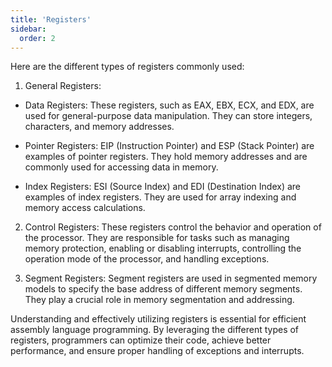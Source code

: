 ```yaml
---
title: 'Registers'
sidebar:
  order: 2
---
```


 Here are the different types of registers commonly used:



1. General Registers:

  - Data Registers: These registers, such as EAX, EBX, ECX, and EDX, are used for general-purpose data manipulation. They can store integers, characters, and memory addresses.

  - Pointer Registers: EIP (Instruction Pointer) and ESP (Stack Pointer) are examples of pointer registers. They hold memory addresses and are commonly used for accessing data in memory.

  - Index Registers: ESI (Source Index) and EDI (Destination Index) are examples of index registers. They are used for array indexing and memory access calculations.



2. Control Registers: These registers control the behavior and operation of the processor. They are responsible for tasks such as managing memory protection, enabling or disabling interrupts, controlling the operation mode of the processor, and handling exceptions.



3. Segment Registers: Segment registers are used in segmented memory models to specify the base address of different memory segments. They play a crucial role in memory segmentation and addressing.



Understanding and effectively utilizing registers is essential for efficient assembly language programming. By leveraging the different types of registers, programmers can optimize their code, achieve better performance, and ensure proper handling of exceptions and interrupts.

